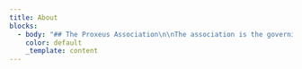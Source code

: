 ```yaml
---
title: About
blocks:
  - body: "## The Proxeus Association\n\nThe association is the governing body responsible for the maintenance and development of the Proxeus software. We also aim to encourage innovation and evangelize the project by launching and supporting community initiatives, as well as creating synergies and partnerships with relevant community projects. The Association is working to give the project a decentralized structure (DAO) to allow our members to propose guidance on the software. We want to make the Proxeus software the WordPress of the blockchain and democratize the development of blockchain applications.\n\n## Articles of association\n\nProxeus Association is a non-profit association governed by the present statutes and, secondly, by Articles 60 et seq. of the Swiss Civil Code. It is politically neutral, and non- denominational.\n\n## OVERVIEW\n\n### Article 2\n\n* Legal Seat: The Association’s headquarters are located in Berne, Canton of Berne.\n* Duration: The Association shall be of unlimited duration.\n\n## GOALS\n\n### Article 3\n\nThe Proxeus software is a powerful workflow engine with blockchain capabilities designed to cover a large spectrum of applications. It is made available as open source code and maintained by a community of users.\n\n* The Association shall pursue the following goals:\n* set up a governance mechanism for the Proxeus project;\n* allocate resources to maintainers and developers of the Proxeus open source software; and\n* foster innovation and evangelize the project by launching and supporting community initiatives, as well as by creating synergies and partnering with relevant community- driven projects.\n\n## RESOURCES\n\n### Article 4\n\nThe Association’s resources are derived from:\n\n* donations and legacies;\n* sponsorship;\n* public subsidies;\n* membership fees;\n* any other resources authorized by the law.\n* The funds shall be used in accordance with the goals of the Association.\n\n## MEMBERS\n\n### Article 5\n\nMembers of the Association:\_Initially, the founders shall be the only members of the Association. The General Assembly may define further types of membership and how new members of the Association are accepted.\n\nMembership Fee:\_Initially, there shall be no membership fees for members of the Association. Later, it is up to the General Assembly to resolve on the introduction of membership fees and to determine the amount owed by the members.\n\nTermination of Membership:\n\nMembership terminates:\n\n* By written resignation thereby notifying the Executive Board (Art. 14) at least three (3)\_months before the end of the financial year;\n* By exclusion ordered by the Executive Board for just cause (e.g. non-payment of\_membership fees or damaging the interests of the Association) with no right of appeal to\_the General Assembly.\n* Upon death / bankruptcy / liquidation of a member.\_In all cases of termination, the membership fee (if applicable) for the current year remains due. Members who have resigned or who are excluded have no rights to any part of the Association’s assets. No financial liability of Members:\_Only the Association’s assets may be used for obligations/commitments contracted in its name. Members have no personal liability whatsoever.\n\n## ORGANS\n\n### Article 6\n\nThe Association shall include the following organs:\n\n* General Assembly\n* Executive Board\n\n## GENERAL ASSEMBLY\n\n### Article 7\n\nComposition: The General Assembly is the Association’s supreme authority. It is composed of all members.\n\nMeetings: The General Assembly shall hold an Ordinary Meeting once each year. It may also hold Extraordinary Meetings whenever necessary, at the request of the Executive Board or at least of one-fifth of its members.\n\nInvitation to Meetings:\_The Executive Board shall inform the members in writing of the date and place of the General Assembly at least six (6) weeks in advance (email or announcement on the website of Proxeus is sufficient). A detailed notification (email is sufficient), including the proposed agenda, shall be sent to each member at least ten (10) days prior to the date of the meeting. Requests of members to include topics in the agenda must be submitted to the Executive Board prior to the General Assembly.\n\nNo Minimal Attendance Requirement: The General Assembly shall be considered valid regardless of the number of members present.\n\n### Article 8\n\nResponsibilities of the General Assembly:\_The General Assembly:\n\nAppoints the members of the Executive Board and elects, at a minimum, the President, the Secretary and the Treasurer;\n\n* Notes the contents of the reports and financial statements for the year and votes on their adoption;\n* Approves the annual budget;\n* Supervises the activity of other organs, which it may dismiss, stating the grounds\_therefore;\n* Appoints an auditor for the Organization’s accounts (if needed);\n* Handling of any exclusion processes;\n* Decides on any modification of statutes; and\n* Decides on the dissolution of the Association.\n\n### Article 9\n\nPresident of the General Assembly: The General Assembly is presided over by the President. In absence of the President, the General Assembly is presided over by the Vice President or any other member of the Executive Board as determined by the General Assembly.\n\nProposal of President: The President must be proposed by the Executive Board and acts as both President as well as President of the Executive Board.\n\n### Article 10\n\nResolutions: Decisions of the General Assembly shall be taken by a majority vote of the members present. In case of deadlock, the President, or in his absence the presiding member, shall have the casting vote.\n\nResolutions to Amend the Statutes: Decisions concerning the amendment of the Statutes and the dissolution of the Association must be approved by a two-third majority of the members present.\n\n### Article 11\n\nVoting in the General Assembly: Votes are shown by hands or by electronic means made available by the Executive Board, which do not require physical presence of the member at the General Assembly. If at least the majority of the members request it, voting may take place secretly.\n\n### Article 12\n\nAgenda of Ordinary Meeting: The agenda of the Ordinary Meeting of the General Assembly must include:\n\n* Approval of the Minutes of the previous General Assembly;\n* Approval of the Executive Board’s annual Activity Report;\n* Approval of the statement of the Treasurer\n* Setting of membership fees (if membership fees are introduced);\n* Approval of the budget;\n* Approval of reports and accounts;\n* Election of Executive Board members; and\n* Miscellaneous business.\n\n## EXECUTIVE BOARD\n\n### Article 13\n\nResponsibilities of the Executive Board: The Executive Board is authorized to carry out all acts that further the purposes of the Association which have not been allocated to the General Assembly. It has the most extensive powers to manage the Association’s day-to-day affairs.\n\nComposition of Executive Board: The Executive Board will be composed of a minimum of two (2) and a maximum of five (5) members and will be elected by the General Assembly for a one-year period. Seeking re-election is permissible. The Executive Board is self-constituted. Quorum: The Executive Board has a quorum when at least two (2) members are present. Upon motion of the President or on request of a member of the Executive Board, the Executive Board will convene.\n\nVacancies: If an Executive Board position is vacated the Executive Board will fill the resulting vacancy. The appointment shall be approved by the General Assembly at their next meeting. Responsibility of President: The President of the Association also presides the Executive Board.\n\n### Article 14\n\nCompensation: The Executive Board members may be reasonably compensated for their work on the Executive Board with a fixed annual compensation. The General Assembly determines the compensation for the Executive Board members, if any. Expenses (actual expenses and travel costs proven by digital receipts) incurred by the Executive Board members shall be reimbursed by the Association.\n\n### Article 15\n\nFunction of Executive Board: The functions of the Executive Board are:\n\n* to take the appropriate measures to achieve the goals of the Association;\n* to convene the Ordinary and Extraordinary Meetings of the General Assembly;\n* to take decisions with regard to the policies for the admission of new members as well as the resignation and possible expulsion of members;\n* to ensure that Statutes are applied, to draft rules of procedure, and to administer the assets of the Association.\n\n### Article 16\n\nLegal requirement to elect Auditors: The Auditors have to be elected by the General Assembly. Following the legal rules in Switzerland, the Association must have its accounting audited in the event that two of the criteria listed below are exceeded:\n\n1. Balance sheet total of CHF 10 million\n2. Turnover of CHF 20 million\n3. 50 full time employees on yearly average\n\nVoluntary election of Auditors: The General Assembly may, with a two-thirds majority, request the election of an auditor for a limited audit of the accounting even if the above criteria are not met. Responsibilities of Auditors: The auditor shall check the operating and annual accounts prepared by the Executive Board and present a written and detailed report to the General Assembly.\n\n## VARIOUS PROVISIONS\n\n### Article 17\n\nFinancial year: The financial year shall begin on 1 January and end on 31 December of each year. The first year ends on December 31 2020.\n\n### Article 18\n\nDistribution of assets in case of dissolution: Should the Association be dissolved, all available assets should be transferred to a non-profit organization based in Switzerland pursuing public interest goals similar to those of the Association and likewise benefiting from tax exemption.\n\nThe present Statutes have been approved by the General Assembly of 23 March 2020. For Proxeus Association\n\n0x77b48b1172a5E37bC46aaC270D582d36dDB92594\n\nOleg Lavrovsky, President\n\n0xb8012Acd96f92a57207B89573507be1961D48cDA\n\nFabian Mösli, Secretary\n\n0x88d2235B15Fb8d0217Fd46ef154766a5D5E4F086\n\nVivien Fuhrer, Treasurer ℹ️ ⚠️ \n\n# X\n\n# X\n\n# X\n\n# X\n\n# X\n\n# X\n\n# X\n\n.\n\nWhen you're ready to deploy your site, read on about how you can connect to Tina Cloud and make authenticated changes via our Cloud API.\n\n> **NOTE:** In this project there are two way to enter edit mode. You can click the \"enter edit mode button\" or visit [`/admin`](http://localhost/admin). You can also disable the edit button by setting `NEXT_PUBLIC_SHOW_EDIT_BTN=0` in `.env`\n\n## Connect to Tina Cloud\n\nWhile the fully-local development workflow is the recommended way for developers to work,\nyou'll obviously want other editors and collaborators to be able to make changes on a hosted website with authentication.\n\n> ℹ️ Changes in edit mode show up on your home page after your site finishes a rebuild.\n\n## Register your local application with Tina Cloud\n\n1. Visit [auth.tina.io](https://auth.tina.io/register), create an organization, and sign in. Make a note of your organization name.\n2. Create a Tina Cloud app which connects to the GitHub repository you've just forked. Once your app is created, click on the app to get to the app settings and copy the client ID.\n\n## Connect your local project with Tina Cloud\n\nIn the `env.local` file set:\n\n* `NEXT_PUBLIC_USE_LOCAL_CLIENT` to `0`.\n* `NEXT_PUBLIC_ORGANIZATION_NAME` to your Tina Cloud organization name\n* `NEXT_PUBLIC_TINA_CLIENT_ID` to the Client ID displayed in your Tina Cloud App.\n* `NEXT_PUBLIC_SHOW_EDIT_BTN` to `0` or `1`, `0` means there is no \"enter edit mode\" and you will have to visit [`/admin`](http://localhost/admin) to enter edit mode.\n\nRestart your server and run `yarn dev` again.\n\nOpen [`http://localhost:3000/`](http://localhost:3000/`) and click \"enter edit mode\"\n\n![](/uploads/tina-cloud-authorization.png)\n\nThis time a modal asks you to authenticate through Tina Cloud. Upon success, your edits will be sent to the cloud server (and subsequently to GitHub).\n\n#### Edit content\n\nMake some edits through the sidebar and click save.\nChanges are saved in your GitHub repository.\n\nNow that Tina Cloud editing is working correctly, we can deploy the site so that other team members can make edits too.\n\n> ℹ️ Gotcha: since your changes are being synced directly to Github, you'll notice that when your in non-\"edit\" mode your page still receive the unedited data from your local filesystem. This is mostly fine since editing with Tina Cloud is designed for hosted environments. But beware that changes to your schema may result in a mismatch between the Tina Cloud API and your local client.\n\n## Deploy\n\n### Vercel\n\n[![Deploy with Vercel](https://vercel.com/button)](https://vercel.com/new/)\n\nConnect to your GitHub repository and set the same environment variables as the ones in your `env.local` file:\n\n```\nNEXT_PUBLIC_ORGANIZATION_NAME= <YOUR_ORGANIZATION>\nNEXT_PUBLIC_TINA_CLIENT_ID= <YOUR_CLIENT_ID>\n```\n\n![](/uploads/vercel-congratulations.png)\n\n\U0001F389 Congratulations, your site is now live!\n\nYou can test that everything is configured correctly by navigating to `[your deployment URL]/`, click \"edit this site\",\nlog in to Tina Cloud, and making some edits. Your changes should be saved to your GitHub repository.\n\n### Netlify\n\n[![Deploy to Netlify](https://www.netlify.com/img/deploy/button.svg)](https://app.netlify.com/start/)\n\nConnect to your GitHub repository, then:\n\n* set the **build command** to `yarn build`,\n* set the **publish directory**. To `.next/` .\n\n![](/uploads/netlify-build-settings.png)\n\nClick on **advanced** to add the same environment variables as the ones in your `env.local` file:\n\n```\nNEXT_PUBLIC_ORGANIZATION_NAME= <YOUR_ORGANIZATION>\nNEXT_PUBLIC_TINA_CLIENT_ID= <YOUR_CLIENT_ID>\n```\n\n![](/uploads/netlify-advanced-build-settings.png)\n\nCopy-paste your Organization ID and Client ID.\n\nOnce you're done, click \"Deploy site\".\n\nInstall the [\"Next on Netlify\" plugin](https://www.netlify.com/blog/2020/12/07/announcing-one-click-install-next.js-build-plugin-on-netlify/)\nin order to take advantage of server-side rendering and Next.js preview features.\n\nTrigger a new deploy for changes to take effect.\n\nYou can test that everything is configured correctly by navigating to `[your deployment URL]/`, click \"edit this site\",\nlog in to Tina Cloud, and making some edits. Your changes should be saved to your GitHub repository.\n\n***\n\n## Starter structure\n\nTina Cloud Starter is a [Next.js](https://nextjs.org) application. The file-based routing happens through the `pages` directory. To edit this site, navigate to the `/admin` route. This will cause you to go into edit mode where Tina is loaded. Tina is only loaded in edit mode so it will not effect the production bundle size.\n\n### `tina/schema.ts`\n\nThis is where your schema is defined, when you make changes here you'll notice that the generated GraphQL API changes too. It's a good idea to run your GraphQL server while editing so you can see any breakages.\n\n> Tip: Visit the GraphQL GUI at `http://localhost:4001/altair` so you can see how changes to the schema are updated in GraphQL.\n\n### `pages/[filename].tsx`\n\nThis page can be seen at `http://localhost:3000/`, it loads the content from a markdown file which can be found in this repository at `/content/pages/home.md`. You can edit this page at by navigating to `http://localhost:3000/admin`.\n\nHead over to the [reference](/docs/tinacms-reference/) documentation to learn more about [defining a schema](/docs/schema/) or [querying with GraphQL](/docs/graphql/)\n\n### `pages/posts/[filename].tsx`\n\nThe posts are stored in the `content/posts` directory of this repository, and their routes are built with `getStaticPaths` dynamically at build time.\n\n### The `content` folder\n\nHere's where your actual content lives, you can control how content is stored from the `defineSchema` function, by default we use `markdown`.\n\n### `components`\n\nMost of the components in this project are very basic and are for demonstration purposes, feel free to replace them with something of your own!\n\n### `pages/_app.js`\n\nThe `_app.js` file is a feature in Next.js that allows you to wrap all of your routes in some specific logic which will be applied to every page. We're using it to wrap your site content in TinaCMS context. We do this so when data passes through, we can *hydrate* it so that it's editable in real time. You may notice that it's being loaded dynamically based on something called `EditState`, when you're in edit mode we'll load `TinaCMS` and all that it provides. When you're not in edit mode Tina stays out of the way so your builds stay lean.\n\nBy default we've toggle the `showEditButton` to `true`. You'll likely want to remove that option as it'll show for visitors to your site.\n\n### `pages/posts/[filename].tsx`\n\nThe posts are stored in the `content/posts` directory of this repository, and their routes are built with `getStaticPaths` dynamically at build time. You'll notice a couple of helper functions like `getStaticPropsForTina` and `staticRequest`. These are helper functions to make sure you're returning data from the local GraphQL server in a shape that Tina understands. Feel free to bring your own http client if you'd like. Read more about these helpers in the [Next.JS APIs documentation](/docs/tinacms-context/)\n\n### Creating your own pages\n\nFor now, TinaCMS works best when you:\n\n1. Use `getStaticProps` for data\n2. Return data from `getStaticProps` with `data`, `query`, and `variables` properties.\n3. Wrap your `_app.js` in TinaCMS dynamically.\n\nAfter that, you're on your own. Go build something and share it with us on [Twitter](https://twitter.com/tina_cms).\nTo browse the docs and query our GraphQL API, run `yarn dev` in your Tina project and go to `http://localhost:4001/altair`.\n\n## Getting Help\n\nTina Cloud is in public alpha, you might face issues, to provide feedback or get help with any challenges you may have:\n\n* Read the [Tina Cloud documentation](https://tina.io/docs/tina-cloud/).\n* [Join our Discord](https://discord.gg/zumN63Ybpf).\n* Visit the [community forum](https://community.tinacms.org/) to ask questions.\n* Reach out to us on Twitter at [@tina\\_cms](https://twitter.com/tina_cms).\n* [Email us](mailto:support@tina.io) to schedule a call with our team and share more about your context and what you're trying to achieve.\n* Get support through the chat widget on the Tina Cloud Dashboard\n\n## LICENSE\n\nLicensed under the [Apache 2.0 license](./LICENSE).\n"
    color: default
    _template: content
---
```




